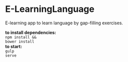 # E-LearningLanguage

E-learning app to learn language by gap-filling exercises.

<b>to install dependencies:</b></br>
<code>npm install && bower install</code></br>
<b>to start:</b></br>
<code>gulp serve</code>
